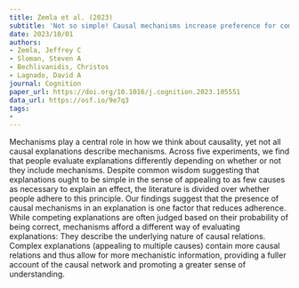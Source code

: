 ```yaml
---
title: Zemla et al. (2023)
subtitle: 'Not so simple! Causal mechanisms increase preference for complex explanations'
date: 2023/10/01
authors:
- Zemla, Jeffrey C
- Sloman, Steven A
- Bechlivanidis, Christos
- Lagnado, David A
journal: Cognition
paper_url: https://doi.org/10.1016/j.cognition.2023.105551
data_url: https://osf.io/9e7q3
tags:
- 
---
```


Mechanisms play a central role in how we think about causality, yet not all causal explanations describe mechanisms. Across five experiments, we find that people evaluate explanations differently depending on whether or not they include mechanisms. Despite common wisdom suggesting that explanations ought to be simple in the sense of appealing to as few causes as necessary to explain an effect, the literature is divided over whether people adhere to this principle. Our findings suggest that the presence of causal mechanisms in an explanation is one factor that reduces adherence. While competing explanations are often judged based on their probability of being correct, mechanisms afford a different way of evaluating explanations: They describe the underlying nature of causal relations. Complex explanations (appealing to multiple causes) contain more causal relations and thus allow for more mechanistic information, providing a fuller account of the causal network and promoting a greater sense of understanding.
